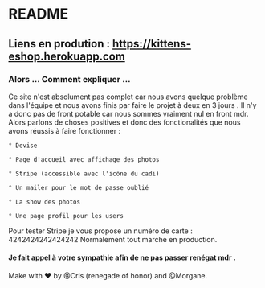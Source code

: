 # README

## Liens en prodution : https://kittens-eshop.herokuapp.com

### Alors ... Comment expliquer ...
Ce site n'est absolument pas complet car nous avons quelque problème dans l'équipe et nous avons finis par faire le projet à deux en 3 jours . Il n'y a donc pas de front potable car nous sommes vraiment nul en front mdr.
Alors parlons de choses positives et donc des fonctionalités que nous avons réussis à faire fonctionner :
    
    ° Devise 
    
    ° Page d'accueil avec affichage des photos
    
    ° Stripe (accessible avec l'icône du cadi)
    
    ° Un mailer pour le mot de passe oublié 
    
    ° La show des photos
    
    ° Une page profil pour les users
Pour tester Stripe je vous propose un numéro de carte : 4242424242424242
Normalement tout marche en production.
#### Je fait appel à votre sympathie afin de ne pas passer renégat mdr .

Make with ❤ by @Cris (renegade of honor) and @Morgane.
